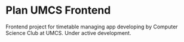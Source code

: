 # Plan UMCS Frontend

Frontend project for timetable managing app developing by Computer Science Club at UMCS. 
Under active development. 